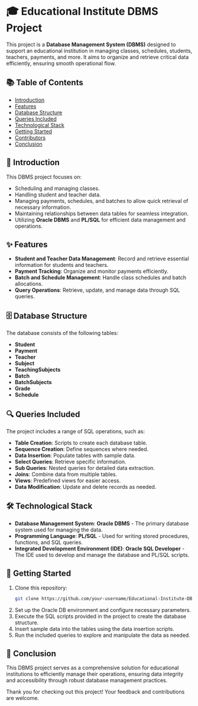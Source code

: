 # 🎓 Educational Institute DBMS Project

This project is a **Database Management System (DBMS)** designed to support an educational institution in managing classes, schedules, students, teachers, payments, and more. It aims to organize and retrieve critical data efficiently, ensuring smooth operational flow.

## 📚 Table of Contents
- [Introduction](#introduction)
- [Features](#features)
- [Database Structure](#database-structure)
- [Queries Included](#queries-included)
- [Technological Stack](#Technological-Stack)
- [Getting Started](#getting-started)
- [Contributors](#contributors)
- [Conclusion](#conclusion)

## 📖 Introduction
This DBMS project focuses on:
- Scheduling and managing classes.
- Handling student and teacher data.
- Managing payments, schedules, and batches to allow quick retrieval of necessary information.
- Maintaining relationships between data tables for seamless integration.
- Utilizing **Oracle DBMS** and **PL/SQL** for efficient data management and operations.

## ✨ Features
- **Student and Teacher Data Management**: Record and retrieve essential information for students and teachers.
- **Payment Tracking**: Organize and monitor payments efficiently.
- **Batch and Schedule Management**: Handle class schedules and batch allocations.
- **Query Operations**: Retrieve, update, and manage data through SQL queries.

## 🗄️ Database Structure
The database consists of the following tables:
- **Student**
- **Payment**
- **Teacher**
- **Subject**
- **TeachingSubjects**
- **Batch**
- **BatchSubjects**
- **Grade**
- **Schedule**

## 🔍 Queries Included
The project includes a range of SQL operations, such as:
- **Table Creation**: Scripts to create each database table.
- **Sequence Creation**: Define sequences where needed.
- **Data Insertion**: Populate tables with sample data.
- **Select Queries**: Retrieve specific information.
- **Sub Queries**: Nested queries for detailed data extraction.
- **Joins**: Combine data from multiple tables.
- **Views**: Predefined views for easier access.
- **Data Modification**: Update and delete records as needed.

## 🛠️ Technological Stack

- **Database Management System**: **Oracle DBMS** - The primary database system used for managing the data.
- **Programming Language**: **PL/SQL** - Used for writing stored procedures, functions, and SQL queries.
- **Integrated Development Environment (IDE)**: **Oracle SQL Developer** - The IDE used to develop and manage the database and PL/SQL scripts.

## 🚀 Getting Started
1. Clone this repository:
   ```bash
   git clone https://github.com/your-username/Educational-Institute-DBMS-Project.git
2. Set up the Oracle DB environment and configure necessary parameters.
3. Execute the SQL scripts provided in the project to create the database structure.
4. Insert sample data into the tables using the data insertion scripts.
5. Run the included queries to explore and manipulate the data as needed.


## 🏁 Conclusion
This DBMS project serves as a comprehensive solution for educational institutions to efficiently manage their operations, ensuring data integrity and accessibility through robust database management practices.

Thank you for checking out this project! Your feedback and contributions are welcome.
